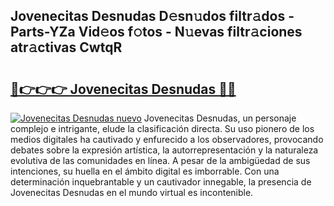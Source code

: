 ## Jovenecitas Desnudas D𝚎sn𝚞dos filtr𝚊dos - Parts-YZa Vid𝚎os f𝚘tos - N𝚞evas filtr𝚊ciones atr𝚊ctivas CwtqR

# <h2><a href="http://mb645hl.tromn.icu/?c=Jovenecitas+Desnudas">🔗👉👉👉 Jovenecitas Desnudas 🔗🔗</a></h2>

[![Jovenecitas Desnudas nuevo](https://i.imgur.com/pEAQMta.gif)](http://mb645hl.tromn.icu/?c=Jovenecitas+Desnudas)
Jovenecitas Desnudas, un personaje complejo e intrigante, elude la clasificación directa. Su uso pionero de los medios digitales ha cautivado y enfurecido a los observadores, provocando debates sobre la expresión artística, la autorrepresentación y la naturaleza evolutiva de las comunidades en línea. A pesar de la ambigüedad de sus intenciones, su huella en el ámbito digital es imborrable. Con una determinación inquebrantable y un cautivador innegable, la presencia de Jovenecitas Desnudas en el mundo virtual es incontenible.
